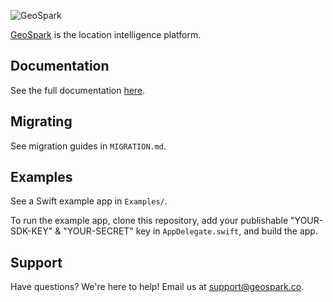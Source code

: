 ![GeoSpark](https://raw.githubusercontent.com/geosparklabs/geospark-sdk-ios/master/logo.png?v=3)

[GeoSpark](https://geospark.co) is the location intelligence platform.

## Documentation

See the full documentation [here](https://geospark.co/docs/ios).

## Migrating

See migration guides in `MIGRATION.md`.

## Examples

See a Swift example app in `Examples/`.

To run the example app, clone this repository, add your publishable "YOUR-SDK-KEY" & "YOUR-SECRET" key in `AppDelegate.swift`, and build the app.

## Support

Have questions? We're here to help! Email us at [support@geospark.co](mailto:support@geospark.co).
